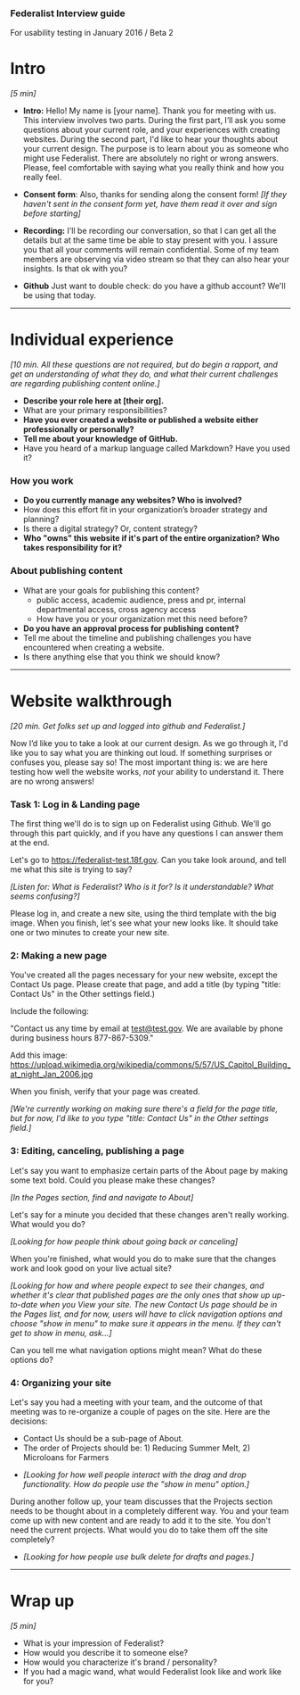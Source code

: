 ### Federalist Interview guide  
For usability testing in January 2016 / Beta 2  

# Intro

*[5 min]*

* **Intro:** Hello! My name is [your name]. Thank you for meeting with us. This interview involves two parts. During the first part, I’ll ask you some questions about your current role, and your experiences with creating websites. During the second part, I'd like to hear your thoughts about your current design. The purpose is to learn about you as someone who might use Federalist. There are absolutely no right or wrong answers. Please, feel comfortable with saying what you really think and how you really feel.

* **Consent form**: Also, thanks for sending along the consent form! *[If they haven't sent in the consent form yet, have them read it over and sign before starting]*

* **Recording:** I'll be recording our conversation, so that I can get all the details but at the same time be able to stay present with you. I assure you that all your comments will remain confidential. Some of my team members are observing via video stream so that they can also hear your insights. Is that ok with you?

* **Github** Just want to double check: do you have a github account? We'll be using that today.

---

# Individual experience

*[10 min. All these questions are not required, but do begin a rapport, and get an understanding of what they do, and what their current challenges are regarding publishing content online.]*

* **Describe your role here at [their org].**  
* What are your primary responsibilities?
* **Have you ever created a website or published a website either professionally or personally?**
* **Tell me about your knowledge of GitHub.**
* Have you heard of a markup language called Markdown? Have you used it?

### How you work

* **Do you currently manage any websites? Who is involved?**
* How does this effort fit in your organization’s broader strategy and planning?
* Is there a digital strategy? Or, content strategy?
* **Who "owns" this website if it's part of the entire organization? Who takes responsibility for it?**

### About publishing content

* What are your goals for publishing this content?
  * public access, academic audience, press and pr, internal departmental access, cross agency access
  * How have you or your organization met this need before?
* **Do you have an approval process for publishing content?**
* Tell me about the timeline and publishing challenges you have encountered when creating a website.
* Is there anything else that you think we should know?


---


# Website walkthrough

*[20 min. Get folks set up and logged into github and Federalist.]*

Now I’d like you to take a look at our current design. As we go through it, I'd like you to say what you are thinking out loud. If something surprises or confuses you, please say so! The most important thing is: we are here testing how well the website works, *not* your ability to understand it. There are no wrong answers!

### Task 1: Log in & Landing page

The first thing we'll do is to sign up on Federalist using Github. We'll go through this part quickly, and if you have any questions I can answer them at the end.

Let's go to https://federalist-test.18f.gov. Can you take look around, and tell me what this site is trying to say?

*[Listen for: What is Federalist?  Who is it for?  Is it understandable? What seems confusing?]*

Please log in, and create a new site, using the third template with the big image. When you finish, let's see what your new looks like. It should take one or two minutes to create your new site.


### 2: Making a new page

You've created all the pages necessary for your new website, except the Contact Us page. Please create that page, and add a title (by typing "title: Contact Us" in the Other settings field.)

Include the following:

"Contact us any time by  email at test@test.gov.
We are available by phone during business hours 877-867-5309."

Add this image: https://upload.wikimedia.org/wikipedia/commons/5/57/US_Capitol_Building_at_night_Jan_2006.jpg

When you finish, verify that your page was created.

*[We're currently working on making sure there's a field for the page title, but for now, I'd like to you type "title: Contact Us" in the Other settings field.]*

### 3: Editing, canceling, publishing a page

Let's say you want to emphasize certain parts of the About page by making some text bold. Could you please make these changes?

*[In the Pages section, find and navigate to About]*

Let's say for a minute you decided that these changes aren't really working. What would you do?

*[Looking for how people think about going back or canceling]*

When you're finished, what would you do to make sure that the changes work and look good on your live actual site?

*[Looking for how and where people expect to see their changes, and whether it's clear that published pages are the only ones that show up up-to-date when you View your site. The new Contact Us page should be in the Pages list, and for now, users will have to click navigation options and choose "show in menu" to make sure it appears in the menu.  If they can't get to show in menu, ask...]*

Can you tell me what navigation options might mean? What do these options do?


### 4: Organizing your site

Let's say you had a meeting with your team, and the outcome of that meeting was to re-organize a couple of pages on the site. Here are the decisions:

- Contact Us should be a sub-page of About.
- The order of Projects should be: 1) Reducing Summer Melt, 2) Microloans for Farmers

* *[Looking for how well people interact with the drag and drop functionality. How do people use the "show in menu" option.]*  

During another follow up, your team discusses that the Projects section needs to be thought about in a completely different way. You and your team come up with new content and are ready to add it to the site. You don't need the current projects. What would you do to take them off the site completely?

* *[Looking for how people use bulk delete for drafts and pages.]*


---


# Wrap up

*[5 min]*

* What is your impression of Federalist?
* How would you describe it to someone else?
* How would you characterize it's brand / personality?
* If you had a magic wand, what would Federalist look like and work like for you?
